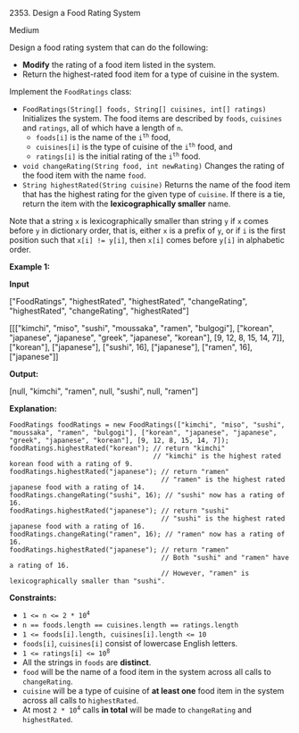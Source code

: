 2353\. Design a Food Rating System

Medium

Design a food rating system that can do the following:

*   **Modify** the rating of a food item listed in the system.
*   Return the highest-rated food item for a type of cuisine in the system.

Implement the `FoodRatings` class:

*   `FoodRatings(String[] foods, String[] cuisines, int[] ratings)` Initializes the system. The food items are described by `foods`, `cuisines` and `ratings`, all of which have a length of `n`.
    *   `foods[i]` is the name of the <code>i<sup>th</sup></code> food,
    *   `cuisines[i]` is the type of cuisine of the <code>i<sup>th</sup></code> food, and
    *   `ratings[i]` is the initial rating of the <code>i<sup>th</sup></code> food.
*   `void changeRating(String food, int newRating)` Changes the rating of the food item with the name `food`.
*   `String highestRated(String cuisine)` Returns the name of the food item that has the highest rating for the given type of `cuisine`. If there is a tie, return the item with the **lexicographically smaller** name.

Note that a string `x` is lexicographically smaller than string `y` if `x` comes before `y` in dictionary order, that is, either `x` is a prefix of `y`, or if `i` is the first position such that `x[i] != y[i]`, then `x[i]` comes before `y[i]` in alphabetic order.

**Example 1:**

**Input**

["FoodRatings", "highestRated", "highestRated", "changeRating", "highestRated", "changeRating", "highestRated"]

[[["kimchi", "miso", "sushi", "moussaka", "ramen", "bulgogi"], ["korean", "japanese", "japanese", "greek", "japanese", "korean"], [9, 12, 8, 15, 14, 7]], ["korean"], ["japanese"], ["sushi", 16], ["japanese"], ["ramen", 16], ["japanese"]]

**Output:**

[null, "kimchi", "ramen", null, "sushi", null, "ramen"]

**Explanation:**

    FoodRatings foodRatings = new FoodRatings(["kimchi", "miso", "sushi", "moussaka", "ramen", "bulgogi"], ["korean", "japanese", "japanese", "greek", "japanese", "korean"], [9, 12, 8, 15, 14, 7]);
    foodRatings.highestRated("korean"); // return "kimchi"
                                        // "kimchi" is the highest rated korean food with a rating of 9.
    foodRatings.highestRated("japanese"); // return "ramen"
                                          // "ramen" is the highest rated japanese food with a rating of 14.
    foodRatings.changeRating("sushi", 16); // "sushi" now has a rating of 16.
    foodRatings.highestRated("japanese"); // return "sushi"
                                          // "sushi" is the highest rated japanese food with a rating of 16.
    foodRatings.changeRating("ramen", 16); // "ramen" now has a rating of 16.
    foodRatings.highestRated("japanese"); // return "ramen"
                                          // Both "sushi" and "ramen" have a rating of 16.
                                          // However, "ramen" is lexicographically smaller than "sushi". 

**Constraints:**

*   <code>1 <= n <= 2 * 10<sup>4</sup></code>
*   `n == foods.length == cuisines.length == ratings.length`
*   `1 <= foods[i].length, cuisines[i].length <= 10`
*   `foods[i]`, `cuisines[i]` consist of lowercase English letters.
*   <code>1 <= ratings[i] <= 10<sup>8</sup></code>
*   All the strings in `foods` are **distinct**.
*   `food` will be the name of a food item in the system across all calls to `changeRating`.
*   `cuisine` will be a type of cuisine of **at least one** food item in the system across all calls to `highestRated`.
*   At most <code>2 * 10<sup>4</sup></code> calls **in total** will be made to `changeRating` and `highestRated`.